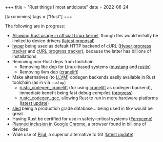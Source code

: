 +++
title = "Rust things I most anticipate"
date = 2022-06-24

[taxonomies]
tags = ["Rust"]
+++

The following are in progress:

- [Allowing Rust usage in official Linux kernel][linux],
  though this would initially be limited to device drivers ([latest proposal])
- [hyper] being used as default HTTP backend of cURL ([Hyper progress
  tracker] and [cURL progress tracker]),
  because the latter has billions of installations
- Removing non-Rust deps from toolchain
  - Removing libc dep for Linux-based systems ([mustang] and [rustix])
  - Removing llvm dep ([cranelift])
- Make alternatives (to [LLVM]) codegen backends easily available in
  Rust toolchain (as in via `rustup`)
   - [rustc_codegen_cranelift] (for using [cranelift] as codegen backend),
     immediate benefit being fast debug compiles ([progress][cranelift PR])
   - [rustc_codegen_gcc], allowing Rust to run in more hardware
     platforms ([latest update])
- [sled] being a production grade database... being used in tikv would be great
- Having Rust be certified for use in safety-critical systems ([Ferrocene])
- [Planned inclusion in Google Chrome],
  a browser found in billions of devices
- Wide use of [Pijul], a superior alternative to Git
  ([latest update](https://pijul.org/posts/2022-01-08-beta))

[mustang]: https://github.com/sunfishcode/mustang
[rustix]: https://github.com/bytecodealliance/rsix
[cranelift]: https://github.com/bytecodealliance/wasmtime/tree/main/cranelift
[rustc_codegen_gcc]: https://github.com/rust-lang/rustc_codegen_gcc
[latest update]: https://blog.antoyo.xyz/rustc_codegen_gcc-progress-report-11
[rustc_codegen_cranelift]: https://github.com/bjorn3/rustc_codegen_cranelift
[cranelift PR]: https://github.com/rust-lang/rust/pull/81746
[sled]: https://github.com/spacejam/sled
[hyper]: https://github.com/hyperium/hyper
[Hyper progress tracker]: https://github.com/orgs/hyperium/projects/2/views/1
[cURL progress tracker]: https://github.com/curl/curl/wiki/Hyper
[Ferrocene]: https://ferrous-systems.com/ferrocene
[Planned inclusion in Google Chrome]: https://security.googleblog.com/2021/09/an-update-on-memory-safety-in-chrome.html?m=1
[Pijul]: https://pijul.org
[reaching stability]: https://pijul.org/posts/2020-11-07-towards-1.0
[linux]: https://www.memorysafety.org/blog/memory-safety-in-linux-kernel
[latest proposal]: https://lore.kernel.org/lkml/20220523020209.11810-1-ojeda@kernel.org
[LLVM]: https://github.com/llvm/llvm-project

